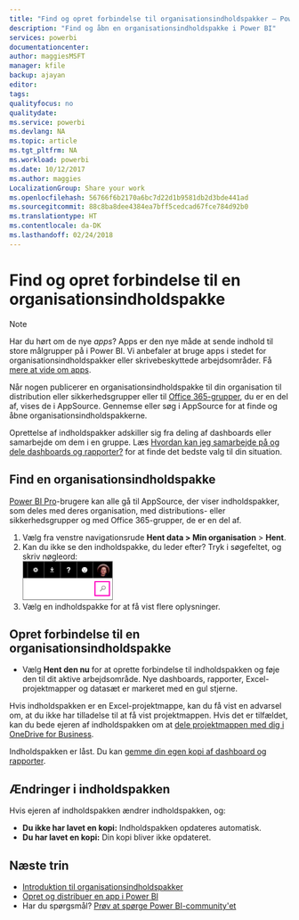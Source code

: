 ```yaml
---
title: "Find og opret forbindelse til organisationsindholdspakker – Power BI"
description: "Find og åbn en organisationsindholdspakke i Power BI"
services: powerbi
documentationcenter: 
author: maggiesMSFT
manager: kfile
backup: ajayan
editor: 
tags: 
qualityfocus: no
qualitydate: 
ms.service: powerbi
ms.devlang: NA
ms.topic: article
ms.tgt_pltfrm: NA
ms.workload: powerbi
ms.date: 10/12/2017
ms.author: maggies
LocalizationGroup: Share your work
ms.openlocfilehash: 56766f6b2170a6bc7d22d1b9581db2d3bde441ad
ms.sourcegitcommit: 88c8ba8dee4384ea7bff5cedcad67fce784d92b0
ms.translationtype: HT
ms.contentlocale: da-DK
ms.lasthandoff: 02/24/2018
---
```

# <a name="find-and-connect-to-an-organizational-content-pack"></a>Find og opret forbindelse til en organisationsindholdspakke
> [!NOTE]
> Har du hørt om de nye *apps*? Apps er den nye måde at sende indhold til store målgrupper på i Power BI. Vi anbefaler at bruge apps i stedet for organisationsindholdspakker eller skrivebeskyttede arbejdsområder. Få [mere at vide om apps](service-install-use-apps.md).
> 
> 

Når nogen publicerer en organisationsindholdspakke til din organisation til distribution eller sikkerhedsgrupper eller til [Office 365-grupper](https://support.office.com/article/Create-a-group-in-Office-365-7124dc4c-1de9-40d4-b096-e8add19209e9), du er en del af, vises de i AppSource.  Gennemse eller søg i AppSource for at finde og åbne organisationsindholdspakkerne.

Oprettelse af indholdspakker adskiller sig fra deling af dashboards eller samarbejde om dem i en gruppe. Læs [Hvordan kan jeg samarbejde på og dele dashboards og rapporter?](service-how-to-collaborate-distribute-dashboards-reports.md) for at finde det bedste valg til din situation.

## <a name="find-an-organizational-content-pack"></a>Find en organisationsindholdspakke
[Power BI Pro](https://powerbi.microsoft.com/pricing)-brugere kan alle gå til AppSource, der viser indholdspakker, som deles med deres organisation, med distributions- eller sikkerhedsgrupper og med Office 365-grupper, de er en del af.  

1. Vælg fra venstre navigationsrude **Hent data \> Min organisation** \> **Hent**.
2. Kan du ikke se den indholdspakke, du leder efter? Tryk i søgefeltet, og skriv nøgleord:  
    ![](media/service-organizational-content-pack-find-and-open/cp_searchbox.png)
3. Vælg en indholdspakke for at få vist flere oplysninger.

## <a name="connect-to-an-organizational-content-pack"></a>Opret forbindelse til en organisationsindholdspakke
* Vælg **Hent den nu** for at oprette forbindelse til indholdspakken og føje den til dit aktive arbejdsområde. Nye dashboards, rapporter, Excel-projektmapper og datasæt er markeret med en gul stjerne.

Hvis indholdspakken er en Excel-projektmappe, kan du få vist en advarsel om, at du ikke har tilladelse til at få vist projektmappen. Hvis det er tilfældet, kan du bede ejeren af indholdspakken om at [dele projektmappen med dig i OneDrive for Business](https://support.office.com/en-us/article/Share-documents-or-folders-in-Office-365-1fe37332-0f9a-4719-970e-d2578da4941c). 

Indholdspakken er låst. Du kan [gemme din egen kopi af dashboard og rapporter](service-organizational-content-pack-copy-refresh-access.md). 

## <a name="changes-to-the-content-pack"></a>Ændringer i indholdspakken
Hvis ejeren af indholdspakken ændrer indholdspakken, og: 

* **Du ikke har lavet en kopi:** Indholdspakken opdateres automatisk.
* **Du har lavet en kopi:** Din kopi bliver ikke opdateret. 

## <a name="next-steps"></a>Næste trin
* [Introduktion til organisationsindholdspakker](service-organizational-content-pack-introduction.md)  
* [Opret og distribuer en app i Power BI](service-create-distribute-apps.md)
* Har du spørgsmål? [Prøv at spørge Power BI-community'et](http://community.powerbi.com/)

